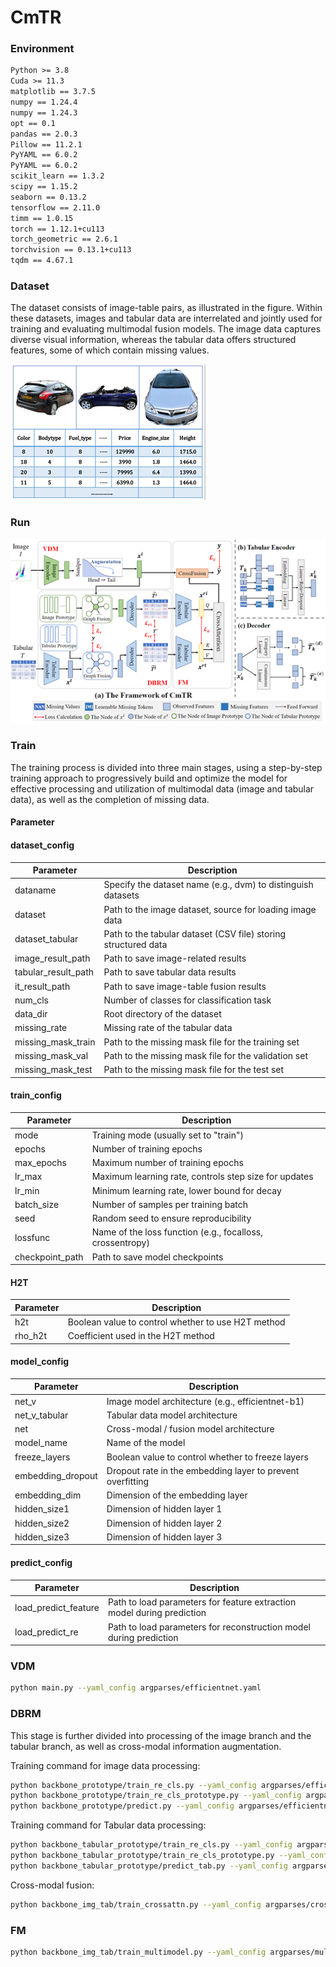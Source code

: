 # CmTR
### Environment

```markdown
Python >= 3.8
Cuda >= 11.3
matplotlib == 3.7.5 
numpy == 1.24.4 
numpy == 1.24.3 
opt == 0.1 
pandas == 2.0.3 
Pillow == 11.2.1
PyYAML == 6.0.2 
PyYAML == 6.0.2 
scikit_learn == 1.3.2 
scipy == 1.15.2 
seaborn == 0.13.2 
tensorflow == 2.11.0 
timm == 1.0.15 
torch == 1.12.1+cu113 
torch_geometric == 2.6.1 
torchvision == 0.13.1+cu113
tqdm == 4.67.1
```

### Dataset

The dataset consists of image-table pairs, as illustrated in the figure. Within these datasets, images and tabular data are interrelated and jointly used for training and evaluating multimodal fusion models. The image data captures diverse visual information, whereas the tabular data offers structured features, some of which contain missing values.


![dataset](https://github.com/Five-Meng/CmTR/blob/main/image-20250510190307821.png)

### Run


![CmTR](https://github.com/Five-Meng/CmTR/blob/main/image-20250510190332740.png)



### Train

The training process is divided into three main stages, using a step-by-step training approach to progressively build and optimize the model for effective processing and utilization of multimodal data (image and tabular data), as well as the completion of missing data.

#### Parameter 

#### dataset_config

| Parameter             | Description                                                    |
| --------------------- | -------------------------------------------------------------- |
| dataname              | Specify the dataset name (e.g., dvm) to distinguish datasets   |
| dataset               | Path to the image dataset, source for loading image data       |
| dataset\_tabular      | Path to the tabular dataset (CSV file) storing structured data |
| image\_result\_path   | Path to save image-related results                             |
| tabular\_result\_path | Path to save tabular data results                              |
| it\_result\_path      | Path to save image-table fusion results                        |
| num\_cls              | Number of classes for classification task                      |
| data\_dir             | Root directory of the dataset                                  |
| missing\_rate         | Missing rate of the tabular data                               |
| missing\_mask\_train  | Path to the missing mask file for the training set             |
| missing\_mask\_val    | Path to the missing mask file for the validation set           |
| missing\_mask\_test   | Path to the missing mask file for the test set                 |


#### train_config

| Parameter        | Description                                               |
| ---------------- | --------------------------------------------------------- |
| mode             | Training mode (usually set to "train")                    |
| epochs           | Number of training epochs                                 |
| max\_epochs      | Maximum number of training epochs                         |
| lr\_max          | Maximum learning rate, controls step size for updates     |
| lr\_min          | Minimum learning rate, lower bound for decay              |
| batch\_size      | Number of samples per training batch                      |
| seed             | Random seed to ensure reproducibility                     |
| lossfunc         | Name of the loss function (e.g., focalloss, crossentropy) |
| checkpoint\_path | Path to save model checkpoints                            |


#### H2T

| Parameter | Description                                        |
| --------- | -------------------------------------------------- |
| h2t       | Boolean value to control whether to use H2T method |
| rho\_h2t  | Coefficient used in the H2T method                 |


#### model_config

| Parameter          | Description                                                |
| ------------------ | ---------------------------------------------------------- |
| net\_v             | Image model architecture (e.g., efficientnet-b1)           |
| net\_v\_tabular    | Tabular data model architecture                            |
| net                | Cross-modal / fusion model architecture                    |
| model\_name        | Name of the model                                          |
| freeze\_layers     | Boolean value to control whether to freeze layers          |
| embedding\_dropout | Dropout rate in the embedding layer to prevent overfitting |
| embedding\_dim     | Dimension of the embedding layer                           |
| hidden\_size1      | Dimension of hidden layer 1                                |
| hidden\_size2      | Dimension of hidden layer 2                                |
| hidden\_size3      | Dimension of hidden layer 3                                |


#### predict_config

| Parameter              | Description                                                            |
| ---------------------- | ---------------------------------------------------------------------- |
| load\_predict\_feature | Path to load parameters for feature extraction model during prediction |
| load\_predict\_re      | Path to load parameters for reconstruction model during prediction     |


###  VDM

```bash
python main.py --yaml_config argparses/efficientnet.yaml
```

### DBRM

This stage is further divided into processing of the image branch and the tabular branch, as well as cross-modal information augmentation.

Training command for image data processing:

```bash
python backbone_prototype/train_re_cls.py --yaml_config argparses/efficientnet_re_cls.yaml
python backbone_prototype/train_re_cls_prototype.py --yaml_config argparses/efficientnet_re_cls_prototype.yaml
python backbone_prototype/predict.py --yaml_config argparses/efficientnet_re_cls.yaml
```

Training command for Tabular data processing:

```bash
python backbone_tabular_prototype/train_re_cls.py --yaml_config argparses/mlp_re_cls.yaml
python backbone_tabular_prototype/train_re_cls_prototype.py --yaml_config argparses/mlp_re_cls_prototype.yaml
python backbone_tabular_prototype/predict_tab.py --yaml_config argparses/mlp_re_cls.yaml
```

Cross-modal fusion:

```bash
python backbone_img_tab/train_crossattn.py --yaml_config argparses/crossattn.yaml
```

### FM

```bash
python backbone_img_tab/train_multimodel.py --yaml_config argparses/multimodel.yaml
```
